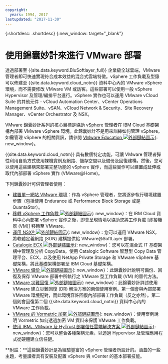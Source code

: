 ```yaml
---
copyright:
  years: 1994, 2017
lastupdated: "2017-11-30"
---
```


{:shortdesc: .shortdesc}
{:new_window: target="_blank"}

# 使用錦囊妙計來進行 VMware 部署

透過部署至 {{site.data.keyword.BluSoftlayer_full}} 企業級全球雲端，VMware 管理者即可快速實現符合成本效益的混合式雲端特徵。vSphere 工作負載及型錄可以佈建至 {{site.data.keyword.cloud_notm}} 資料中心內的 VMware vSphere 環境，而不需要修改 VMware VM 或訪客。這些部署可以使用一般 vSphere Hypervisor 及管理/編排平台進行。vSphere 實作也可以運用 VMware vCloud Suite 的其他元件 - vCloud Automation Center、vCenter Operations Management Suite、vSAN、vCloud Network & Security、Site Recovery Manager、vCenter Orchestrator 及 NSX。

VMware 錦囊妙計系列的核心目標是協助 vSphere 管理者在 IBM Cloud 基礎架構內部署 VMware vSphere 環境。此錦囊妙計不是用來訓練如何管理 vSphere。如需管理 vSphere 的相關資訊，請參閱 [VMware Education ![外部鏈結圖示](../../icons/launch-glyph.svg "外部鏈結圖示")](http://mylearn.vmware.com/mgrreg/index.cfm){: new_window}。

{{site.data.keyword.cloud_notm}} 具有數個特定功能，可讓 VMware 管理者彈性利用自助方式使用裸機實例及網路、儲存空間以及備份及回復建構。然後，您可以使用這些建構來部署完整功能的 vSphere 實作，而這些實作可以建置成延伸或取代內部部署 vSphere 實作 (VMware@Home)。

下列錦囊妙計可供管理者使用：

* [建置單一網站 VMware 環境](/docs/infrastructure/virtualization/advanced-single-site-vmware-reference-architecturesoftlayer.html)：作為 vSphere 管理者，您將逐步執行環境建置步驟（包括使用 Endurance 或 Performance Block Storage 或是 QuantaStor）。
* [移轉 vSphere 工作負載 ![外部鏈結圖示](../../icons/launch-glyph.svg "外部鏈結圖示")](http://wpc.c320.edgecastcdn.net/00C320/VMware_at_SoftLayer_CookBook_Migrating%20Workloads_v1%200.pdf){: new_window}：在 IBM Cloud 資料中心內部署 vSphere 實作之後，即會呈現情境以協助您將工作負載 [虛擬機器 (VM)] 移轉至 VMware。
* [運用 NSX® ![外部鏈結圖示](../../icons/launch-glyph.svg "外部鏈結圖示")](http://wpc.c320.edgecastcdn.net/00C320/VMware_at_SoftLayer_CookBook_NSX_v1.1.pdf){: new_window}：您可以運用 VMware NSX，將軟體定義網路 (SDN) 建構提供給 VMware@SoftLayer 部署。
* [Catalogic ECX ![外部鏈結圖示](../../icons/launch-glyph.svg "外部鏈結圖示")](http://wpc.c320.edgecastcdn.net/00C320/CatalogicECX@SoftLayer_CDM.pdf){: new_window}：您可以在混合式 IT 基礎架構中管理及分析 CopyData。使用 Catalogic Software 智慧型 Copy Data 管理平台、ECX，以及使用 NetApp Private Storage 和 VMware vSphere 基礎架構，將此基礎架構部署至 IBM Cloud 基礎架構。
* [VMware 備份 ![外部鏈結圖示](../../icons/launch-glyph.svg "外部鏈結圖示")](http://wpc.c320.edgecastcdn.net/00C320/VMware@SoftLayer_BURA_v1%201.pdf){: new_window}：此錦囊妙計說明可備份、回復及保存 VMware 部署中所執行之 VMware 型工作負載 (VM) 的替代方法。
* [VMware 災難回復 ![外部鏈結圖示](../../icons/launch-glyph.svg "外部鏈結圖示")](http://wpc.c320.edgecastcdn.net/00C320/VMware@SoftLayer_DR.pdf){: new_window}：此錦囊妙計詳述使用 VMware 建立災難回復 (DR) 解決方案的兩個使用案例。第一個會與內部部署 VMware 環境配對，而此環境容許回復內部部署工作負載（反之亦然）。第二個則會回復第二個 {{site.data.keyword.cloud_notm}} 資料中心內的 VMware 工作負載。
* [VMware 的 Vormetric 加密 ![外部鏈結圖示](../../icons/launch-glyph.svg "外部鏈結圖示")](http://wpc.c320.edgecastcdn.net/00C320/VMware@Softlayer%20Vormetric%20Encryption%20v1.2.pdf){: new_window}：使用案例說明 Vormetric 如何透過加密 VM 資料來保護 VMware 工作負載。
* [使用 IBM、VMware 及 HyTrust 部署信任雲端解決方案 ![外部鏈結圖示](../../icons/launch-glyph.svg "外部鏈結圖示")](http://wpc.c320.edgecastcdn.net/00C320/DeploymentGuide_IBM_Intel_HyTrust_VMware_v1%200.pdf){: new_window}：您可以整合各種架構元素，以透過 Hypervisor 及管理應用程式從硬體建立信任鏈。


**附註：**這些錦囊妙計是為經驗豐富的 vSphere 管理者所設計的。涵蓋的一些主題，考量讀者具有安裝及配置 vSphere 與 vCenter 的基本部署技能。
